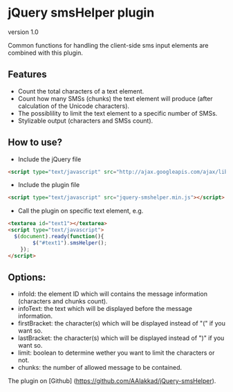 jQuery smsHelper plugin
=======================
version 1.0

Common functions for handling the client-side sms input elements are combined with this plugin.

Features
--------
- Count the total characters of a text element.
- Count how many SMSs (chunks) the text element will produce (after calculation of the Unicode characters).
- The possiblility to limit the text element to a specific number of SMSs.
- Stylizable output (characters and SMSs count).

How to use?
-----------
- Include the jQuery file

``` HTML
<script type="text/javascript" src="http://ajax.googleapis.com/ajax/libs/jquery/1.5.2/jquery.min.js"></script>
```
- Include the plugin file

``` HTML
<script type="text/javascript" src="jquery-smshelper.min.js"></script> 
```
- Call the plugin on specific text element, e.g.

``` HTML
<textarea id="text1"></textarea>
<script type="text/javascript"> 
  $(document).ready(function(){
		$("#text1").smsHelper();
	});
</script>
```

Options:
-------
- infoId: the element ID which will contains the message information (characters and chunks count).
- infoText: the text which will be displayed before the message information.
- firstBracket: the character(s) which will be displayed instead of "(" if you want so.
- lastBracket: the character(s) which will be displayed instead of ")" if you want so.
- limit: boolean to determine wether you want to limit the characters or not.
- chunks: the number of allowed message to be contained.


The plugin on [Github] (https://github.com/AAlakkad/jQuery-smsHelper). 
